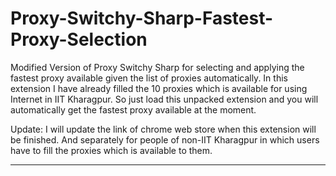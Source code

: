 Proxy-Switchy-Sharp-Fastest-Proxy-Selection
============================================

Modified Version of Proxy Switchy Sharp for selecting and applying the fastest proxy available given the list of proxies automatically.
In this extension I have already filled the 10 proxies which is available for using Internet in IIT Kharagpur. So just load this unpacked extension and you will automatically get the fastest proxy available at the moment.

Update: I will update the link of chrome web store when this extension will be finished. And separately for people of non-IIT Kharagpur in which users have to fill the proxies which is available to them.

_____________________________________________
